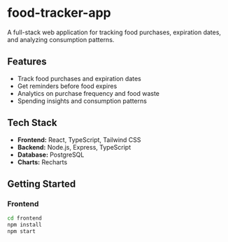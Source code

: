 # food-tracker-app
A full-stack web application for tracking food purchases, expiration dates, and analyzing consumption patterns.

## Features
- Track food purchases and expiration dates
- Get reminders before food expires
- Analytics on purchase frequency and food waste
- Spending insights and consumption patterns

## Tech Stack
- **Frontend:** React, TypeScript, Tailwind CSS
- **Backend:** Node.js, Express, TypeScript
- **Database:** PostgreSQL
- **Charts:** Recharts

## Getting Started

### Frontend
```bash
cd frontend
npm install
npm start
